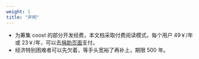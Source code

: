 ```yaml
---
weight: 1
title: "声明"
---
```



- 为筹集 coost 的部分开发经费，本文档采取付费阅读模式，每个用户 49￥/年或 23￥/年，可以去[捐助页面](../sponsor/)支付。
- 经济特别困难者可以先欠着，等手头宽裕了再补上，期限 500 年。
